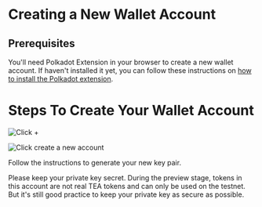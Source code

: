 # Creating a New Wallet Account 

## Prerequisites

You'll need Polkadot Extension in your browser to create a new wallet account. If haven't installed it yet, you can follow these instructions on [how to install the Polkadot extension](https://teaproject.org/#/doc_list/%2FFAQ%2FInstalling_Polkadot_Extension.md).

# Steps To Create Your Wallet Account
![Click +](https://teaproject.org/img/extension1.png)


![Click create a new account](https://teaproject.org/img/extension2.png)


Follow the instructions to generate your new key pair. 

Please keep your private key secret. During the preview stage, tokens in this account are not real TEA tokens and can only be used on the testnet. But it's still good practice to keep your private key as secure as possible.

